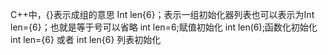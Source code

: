 
C++中，{}表示成组的意思
Int len{6}；表示一组初始化器列表也可以表示为Int len={6}；也就是等于号可以省略
int len=6;赋值初始化   int len(6);函数化初始化   int len={6} 或者 int len{6} 列表初始化